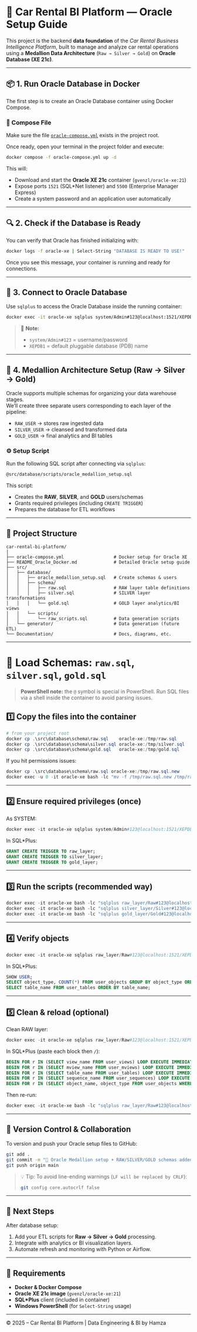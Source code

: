 # 🚗 Car Rental BI Platform — Oracle Setup Guide

This project is the backend **data foundation** of the *Car Rental Business Intelligence Platform*, built to manage and analyze car rental operations using a **Medallion Data Architecture** (`Raw → Silver → Gold`) on **Oracle Database (XE 21c)**.

---

## 📦 1. Run Oracle Database in Docker

The first step is to create an Oracle Database container using Docker Compose.

### 🧩 Compose File
Make sure the file [`oracle-compose.yml`](./oracle-compose.yml) exists in the project root.

Once ready, open your terminal in the project folder and execute:

```bash
docker compose -f oracle-compose.yml up -d
```

This will:
- Download and start the **Oracle XE 21c** container (`gvenzl/oracle-xe:21`)
- Expose ports `1521` (SQL*Net listener) and `5500` (Enterprise Manager Express)
- Create a system password and an application user automatically

---

## 🔍 2. Check if the Database is Ready

You can verify that Oracle has finished initializing with:

```bash
docker logs -f oracle-xe | Select-String "DATABASE IS READY TO USE!"
```

Once you see this message, your container is running and ready for connections.

---

## 🧠 3. Connect to Oracle Database

Use `sqlplus` to access the Oracle Database inside the running container:

```bash
docker exec -it oracle-xe sqlplus system/Admin#123@localhost:1521/XEPDB1
```

> 🧩 **Note:**  
> - `system/Admin#123` = username/password  
> - `XEPDB1` = default pluggable database (PDB) name  

---

## 🧱 4. Medallion Architecture Setup (Raw → Silver → Gold)

Oracle supports multiple schemas for organizing your data warehouse stages.  
We’ll create three separate users corresponding to each layer of the pipeline:

- `RAW_USER` → stores raw ingested data  
- `SILVER_USER` → cleansed and transformed data  
- `GOLD_USER` → final analytics and BI tables  

### ⚙️ Setup Script

Run the following SQL script after connecting via `sqlplus`:

```bash
@src/database/scripts/oracle_medallion_setup.sql
```

This script:
- Creates the **RAW**, **SILVER**, and **GOLD** users/schemas
- Grants required privileges (including `CREATE TRIGGER`)
- Prepares the database for ETL workflows

---

## 📂 Project Structure

```
car-rental-bi-platform/
│
├── oracle-compose.yml                   # Docker setup for Oracle XE
├── README_Oracle_Docker.md              # Detailed Oracle setup guide
├── src/
│   ├── database/
│   │   ├── oracle_medallion_setup.sql   # Create schemas & users
│   │   ├── schema/
│   │   │   ├── raw.sql                  # RAW layer table definitions
│   │   │   ├── silver.sql               # SILVER layer transformations
│   │   │   └── gold.sql                 # GOLD layer analytics/BI views
│   │   └── scripts/
│   │       └── raw_scripts.sql          # Data generation scripts
│   └── generator/                       # Data generation (future ETL)
└── Documentation/                       # Docs, diagrams, etc.
```

---

# 📜 Load Schemas: `raw.sql`, `silver.sql`, `gold.sql`

> **PowerShell note:** the `@` symbol is special in PowerShell. Run SQL files via a shell inside the container to avoid parsing issues.

## 1️⃣ Copy the files into the container
```powershell
# from your project root
docker cp .\src\database\schema\raw.sql    oracle-xe:/tmp/raw.sql
docker cp .\src\database\schema\silver.sql oracle-xe:/tmp/silver.sql
docker cp .\src\database\schema\gold.sql   oracle-xe:/tmp/gold.sql
```

If you hit permissions issues:
```powershell
docker cp .\src\database\schema\raw.sql oracle-xe:/tmp/raw.sql.new
docker exec -u 0 -it oracle-xe bash -lc "mv -f /tmp/raw.sql.new /tmp/raw.sql && chown oracle:dba /tmp/raw.sql"
```

---

## 2️⃣ Ensure required privileges (once)
As SYSTEM:
```powershell
docker exec -it oracle-xe sqlplus system/Admin#123@localhost:1521/XEPDB1
```

In SQL*Plus:
```sql
GRANT CREATE TRIGGER TO raw_layer;
GRANT CREATE TRIGGER TO silver_layer;
GRANT CREATE TRIGGER TO gold_layer;
```

---

## 3️⃣ Run the scripts (recommended way)
```powershell
docker exec -it oracle-xe bash -lc "sqlplus raw_layer/Raw#123@localhost:1521/XEPDB1 @/tmp/raw.sql"
docker exec -it oracle-xe bash -lc "sqlplus silver_layer/Silver#123@localhost:1521/XEPDB1 @/tmp/silver.sql"
docker exec -it oracle-xe bash -lc "sqlplus gold_layer/Gold#123@localhost:1521/XEPDB1 @/tmp/gold.sql"
```

---

## 4️⃣ Verify objects
```powershell
docker exec -it oracle-xe sqlplus raw_layer/Raw#123@localhost:1521/XEPDB1
```

In SQL*Plus:
```sql
SHOW USER;
SELECT object_type, COUNT(*) FROM user_objects GROUP BY object_type ORDER BY 1;
SELECT table_name FROM user_tables ORDER BY table_name;
```

---

## 5️⃣ Clean & reload (optional)
Clean RAW layer:
```powershell
docker exec -it oracle-xe sqlplus raw_layer/Raw#123@localhost:1521/XEPDB1
```

In SQL*Plus (paste each block then `/`):
```sql
BEGIN FOR r IN (SELECT view_name FROM user_views) LOOP EXECUTE IMMEDIATE 'DROP VIEW '||r.view_name; END LOOP; END; /
BEGIN FOR r IN (SELECT mview_name FROM user_mviews) LOOP EXECUTE IMMEDIATE 'DROP MATERIALIZED VIEW '||r.mview_name; END LOOP; END; /
BEGIN FOR r IN (SELECT table_name FROM user_tables) LOOP EXECUTE IMMEDIATE 'DROP TABLE '||r.table_name||' CASCADE CONSTRAINTS PURGE'; END LOOP; END; /
BEGIN FOR r IN (SELECT sequence_name FROM user_sequences) LOOP EXECUTE IMMEDIATE 'DROP SEQUENCE '||r.sequence_name; END LOOP; END; /
BEGIN FOR r IN (SELECT object_name, object_type FROM user_objects WHERE object_type IN ('PROCEDURE','FUNCTION','PACKAGE','PACKAGE BODY','TRIGGER','SYNONYM')) LOOP EXECUTE IMMEDIATE 'DROP '||r.object_type||' '||r.object_name; END LOOP; END; /
```
Then re-run:
```powershell
docker exec -it oracle-xe bash -lc "sqlplus raw_layer/Raw#123@localhost:1521/XEPDB1 @/tmp/raw.sql"
```

---

## 🧪 Version Control & Collaboration

To version and push your Oracle setup files to GitHub:

```bash
git add .
git commit -m "🔧 Oracle Medallion setup + RAW/SILVER/GOLD schemas added"
git push origin main
```

> 💡 Tip: To avoid line-ending warnings (`LF will be replaced by CRLF`):
> ```bash
> git config core.autocrlf false
> ```

---

## 🧪 Next Steps
After database setup:
1. Add your ETL scripts for **Raw → Silver → Gold** processing.
2. Integrate with analytics or BI visualization layers.
3. Automate refresh and monitoring with Python or Airflow.

---

## 🧮 Requirements

- **Docker & Docker Compose**
- **Oracle XE 21c image** (`gvenzl/oracle-xe:21`)
- **SQL*Plus** client (included in container)
- **Windows PowerShell** (for `Select-String` usage)

---

© 2025 – Car Rental BI Platform | Data Engineering & BI by Hamza


